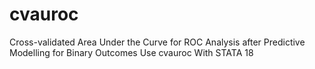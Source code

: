 # cvauroc
Cross-validated Area Under the Curve for ROC Analysis after Predictive Modelling for Binary Outcomes Use cvauroc With STATA 18
